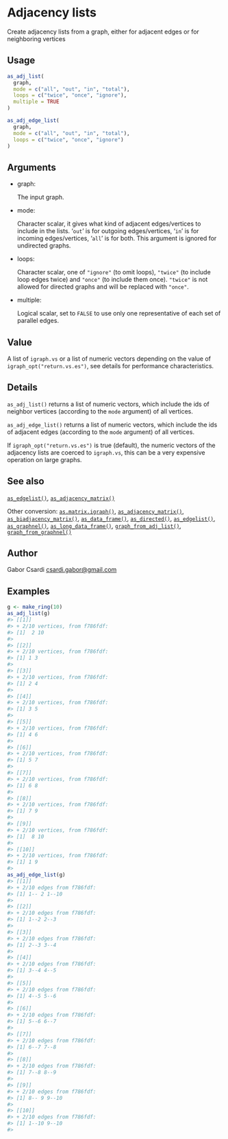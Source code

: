 # Adjacency lists

Create adjacency lists from a graph, either for adjacent edges or for
neighboring vertices

## Usage

``` r
as_adj_list(
  graph,
  mode = c("all", "out", "in", "total"),
  loops = c("twice", "once", "ignore"),
  multiple = TRUE
)

as_adj_edge_list(
  graph,
  mode = c("all", "out", "in", "total"),
  loops = c("twice", "once", "ignore")
)
```

## Arguments

- graph:

  The input graph.

- mode:

  Character scalar, it gives what kind of adjacent edges/vertices to
  include in the lists. ‘`out`’ is for outgoing edges/vertices, ‘`in`’
  is for incoming edges/vertices, ‘`all`’ is for both. This argument is
  ignored for undirected graphs.

- loops:

  Character scalar, one of `"ignore"` (to omit loops), `"twice"` (to
  include loop edges twice) and `"once"` (to include them once).
  `"twice"` is not allowed for directed graphs and will be replaced with
  `"once"`.

- multiple:

  Logical scalar, set to `FALSE` to use only one representative of each
  set of parallel edges.

## Value

A list of `igraph.vs` or a list of numeric vectors depending on the
value of `igraph_opt("return.vs.es")`, see details for performance
characteristics.

## Details

`as_adj_list()` returns a list of numeric vectors, which include the ids
of neighbor vertices (according to the `mode` argument) of all vertices.

`as_adj_edge_list()` returns a list of numeric vectors, which include
the ids of adjacent edges (according to the `mode` argument) of all
vertices.

If `igraph_opt("return.vs.es")` is true (default), the numeric vectors
of the adjacency lists are coerced to `igraph.vs`, this can be a very
expensive operation on large graphs.

## See also

[`as_edgelist()`](https://r.igraph.org/reference/as_edgelist.md),
[`as_adjacency_matrix()`](https://r.igraph.org/reference/as_adjacency_matrix.md)

Other conversion:
[`as.matrix.igraph()`](https://r.igraph.org/reference/as.matrix.igraph.md),
[`as_adjacency_matrix()`](https://r.igraph.org/reference/as_adjacency_matrix.md),
[`as_biadjacency_matrix()`](https://r.igraph.org/reference/as_biadjacency_matrix.md),
[`as_data_frame()`](https://r.igraph.org/reference/graph_from_data_frame.md),
[`as_directed()`](https://r.igraph.org/reference/as_directed.md),
[`as_edgelist()`](https://r.igraph.org/reference/as_edgelist.md),
[`as_graphnel()`](https://r.igraph.org/reference/as_graphnel.md),
[`as_long_data_frame()`](https://r.igraph.org/reference/as_long_data_frame.md),
[`graph_from_adj_list()`](https://r.igraph.org/reference/graph_from_adj_list.md),
[`graph_from_graphnel()`](https://r.igraph.org/reference/graph_from_graphnel.md)

## Author

Gabor Csardi <csardi.gabor@gmail.com>

## Examples

``` r
g <- make_ring(10)
as_adj_list(g)
#> [[1]]
#> + 2/10 vertices, from f786fdf:
#> [1]  2 10
#> 
#> [[2]]
#> + 2/10 vertices, from f786fdf:
#> [1] 1 3
#> 
#> [[3]]
#> + 2/10 vertices, from f786fdf:
#> [1] 2 4
#> 
#> [[4]]
#> + 2/10 vertices, from f786fdf:
#> [1] 3 5
#> 
#> [[5]]
#> + 2/10 vertices, from f786fdf:
#> [1] 4 6
#> 
#> [[6]]
#> + 2/10 vertices, from f786fdf:
#> [1] 5 7
#> 
#> [[7]]
#> + 2/10 vertices, from f786fdf:
#> [1] 6 8
#> 
#> [[8]]
#> + 2/10 vertices, from f786fdf:
#> [1] 7 9
#> 
#> [[9]]
#> + 2/10 vertices, from f786fdf:
#> [1]  8 10
#> 
#> [[10]]
#> + 2/10 vertices, from f786fdf:
#> [1] 1 9
#> 
as_adj_edge_list(g)
#> [[1]]
#> + 2/10 edges from f786fdf:
#> [1] 1-- 2 1--10
#> 
#> [[2]]
#> + 2/10 edges from f786fdf:
#> [1] 1--2 2--3
#> 
#> [[3]]
#> + 2/10 edges from f786fdf:
#> [1] 2--3 3--4
#> 
#> [[4]]
#> + 2/10 edges from f786fdf:
#> [1] 3--4 4--5
#> 
#> [[5]]
#> + 2/10 edges from f786fdf:
#> [1] 4--5 5--6
#> 
#> [[6]]
#> + 2/10 edges from f786fdf:
#> [1] 5--6 6--7
#> 
#> [[7]]
#> + 2/10 edges from f786fdf:
#> [1] 6--7 7--8
#> 
#> [[8]]
#> + 2/10 edges from f786fdf:
#> [1] 7--8 8--9
#> 
#> [[9]]
#> + 2/10 edges from f786fdf:
#> [1] 8-- 9 9--10
#> 
#> [[10]]
#> + 2/10 edges from f786fdf:
#> [1] 1--10 9--10
#> 
```
